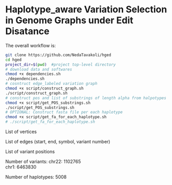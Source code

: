# Haplotype_aware Variation Selection in Genome Graphs under Edit Disatance

The overall workflow is:

```sh
git clone https://github.com/NedaTavakoli/hged
cd hged
project_dir=$(pwd)  #project top-level directory
# download data and softwares
chmod +x dependencies.sh
./dependencies.sh
# cosntruct edge_labeled variation graph 
chmod +x script/construct_graph.sh
./script/construct_graph.sh
# construct pos and list of substrings of length alpha from halpotypes
chmod +x script/get_POS_substrings.sh
./script/get_POS_substrings.sh
# OPTIONAL: Construct fasta file per each haplotype
chmod +x script/get_fa_for_each_haplotype.sh
# ./script/get_fa_for_each_haplotype.sh
```

List of vertices

List of edges (start, end, symbol, variant number)

List of variant positions

Number of variants: 
    chr22: 1102765  
    chr1: 6463830

Number of haplotypes: 5008
